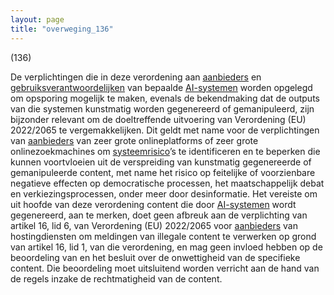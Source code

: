 ```yaml
---
layout: page
title: "overweging_136"
---
```


(136)

De verplichtingen die in deze verordening aan [aanbieders](a3.md#^aanbieder) en [gebruiksverantwoordelijken](a3.md#^gebruiksverantwoordelijke) van bepaalde [AI-systemen](a3.md#^ai-systeem) worden opgelegd om opsporing mogelijk te maken, evenals de bekendmaking dat de outputs van die systemen kunstmatig worden gegenereerd of gemanipuleerd, zijn bijzonder relevant om de doeltreffende uitvoering van Verordening (EU) 2022/2065 te vergemakkelijken. Dit geldt met name voor de verplichtingen van [aanbieders](a3.md#^aanbieder) van zeer grote onlineplatforms of zeer grote onlinezoekmachines om [systeemrisico](a3.md#^sysrisk)’s te identificeren en te beperken die kunnen voortvloeien uit de verspreiding van kunstmatig gegenereerde of gemanipuleerde content, met name het risico op feitelijke of voorzienbare negatieve effecten op democratische processen, het maatschappelijk debat en verkiezingsprocessen, onder meer door desinformatie. Het vereiste om uit hoofde van deze verordening content die door [AI-systemen](a3.md#^ai-systeem) wordt gegenereerd, aan te merken, doet geen afbreuk aan de verplichting van artikel 16, lid 6, van Verordening (EU) 2022/2065 voor [aanbieders](a3.md#^aanbieder) van hostingdiensten om meldingen van illegale content te verwerken op grond van artikel 16, lid 1, van die verordening, en mag geen invloed hebben op de beoordeling van en het besluit over de onwettigheid van de specifieke content. Die beoordeling moet uitsluitend worden verricht aan de hand van de regels inzake de rechtmatigheid van de content.